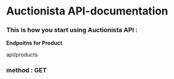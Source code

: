 # Auctionista API-documentation

### This is how you start using Auctionista API :
**Endpoitns for Product** 

api/products

### method : **GET**



